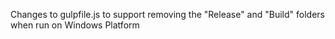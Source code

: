 Changes  to gulpfile.js to support removing the "Release" and "Build" folders when run on Windows Platform